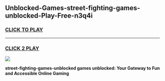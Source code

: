 
## Unblocked-Games-street-fighting-games-unblocked-Play-Free-n3q4i
<h3>
<a href="https://premium76.site?title=street-fighting-games-unblocked&ref=10A">CLICK TO PLAY</a></h3>
<hr>

<h3>
<a href="https://premium76.site?title=street-fighting-games-unblocked&ref=10A">CLICK 2 PLAY</a>
  
</h3>

<a href="https://premium76.site?title=street-fighting-games-unblocked&ref=10A"><img src="https://clearcache.store/games.png"></a>


**street-fighting-games-unblocked games unblocked: Your Gateway to Fun and Accessible Online Gaming**
